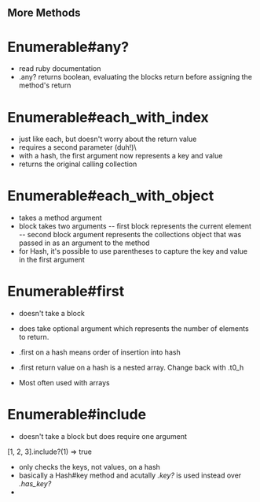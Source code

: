 ## More Methods
 # Enumerable#any?
 - read ruby documentation
 - .any? returns boolean, evaluating the blocks return before assigning the method's return

 # Enumerable#each_with_index
 - just like each, but doesn't worry about the return value
 - requires a second parameter (duh!)\
 - with a hash, the first argument now represents a key and value
 - returns the original calling collection

 # Enumerable#each_with_object
 - takes a method argument
 - block takes two arguments
  -- first block represents the current element
  -- second block argument represents the collections object that was passed in as an argument to the method
 - for Hash, it's possible to use parentheses to capture the key and value in the first argument

 # Enumerable#first
 - doesn't take a block
 - does take optional argument which represents the number of elements to return.

 - .first on a hash means order of insertion into hash
 - .first return value on a hash is a nested array. Change back with .t0_h
 - Most often used with arrays

 # Enumerable#include
 - doesn't take a block but does require one argument

[1, 2, 3].include?(1)
 => true

  - only checks the keys, not values, on a hash
  - basically a Hash#key method and acutally *.key?* is used instead over *.has_key?*
  -
